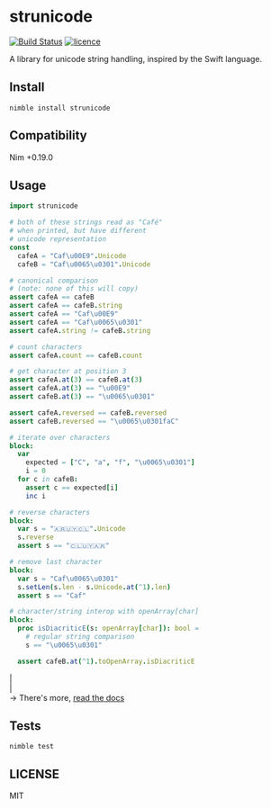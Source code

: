 # strunicode

[![Build Status](https://img.shields.io/travis/nitely/nim-strunicode.svg?style=flat-square)](https://travis-ci.org/nitely/nim-strunicode)
[![licence](https://img.shields.io/github/license/nitely/nim-strunicode.svg?style=flat-square)](https://raw.githubusercontent.com/nitely/nim-strunicode/master/LICENSE)


A library for unicode string handling,
inspired by the Swift language.

## Install

```
nimble install strunicode
```

## Compatibility

Nim +0.19.0

## Usage

```nim
import strunicode

# both of these strings read as "Café"
# when printed, but have different
# unicode representation
const
  cafeA = "Caf\u00E9".Unicode
  cafeB = "Caf\u0065\u0301".Unicode

# canonical comparison
# (note: none of this will copy)
assert cafeA == cafeB
assert cafeA == cafeB.string
assert cafeA == "Caf\u00E9"
assert cafeA == "Caf\u0065\u0301"
assert cafeA.string != cafeB.string

# count characters
assert cafeA.count == cafeB.count

# get character at position 3
assert cafeA.at(3) == cafeB.at(3)
assert cafeA.at(3) == "\u00E9"
assert cafeB.at(3) == "\u0065\u0301"

assert cafeA.reversed == cafeB.reversed
assert cafeB.reversed == "\u0065\u0301faC"

# iterate over characters
block:
  var
    expected = ["C", "a", "f", "\u0065\u0301"]
    i = 0
  for c in cafeB:
    assert c == expected[i]
    inc i

# reverse characters
block:
  var s = "🇦🇷🇺🇾🇨🇱".Unicode
  s.reverse
  assert s == "🇨🇱🇺🇾🇦🇷"

# remove last character
block:
  var s = "Caf\u0065\u0301"
  s.setLen(s.len - s.Unicode.at(^1).len)
  assert s == "Caf"

# character/string interop with openArray[char]
block:
  proc isDiacriticE(s: openArray[char]): bool =
    # regular string comparison
    s == "\u0065\u0301"

  assert cafeB.at(^1).toOpenArray.isDiacriticE
```
|  
|  
 -> There's more, [read the docs](https://nitely.github.io/nim-strunicode/)

## Tests

```
nimble test
```

## LICENSE

MIT
